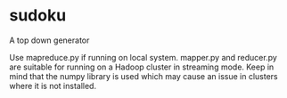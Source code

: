 sudoku
======
A top down generator

Use mapreduce.py if running on local system.
mapper.py and reducer.py are suitable for running on a Hadoop cluster in streaming mode.
Keep in mind that the numpy library is used which may cause an issue in clusters where it is not installed.